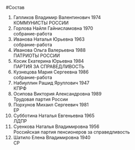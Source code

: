 #Состав
1. Гапликов Владимир Валентинович 1974   
    КОММУНИСТЫ РОССИИ
2. Горлова Найля Гайнисламовна 1970   
    собрание-работа
3. Иванова Наталья Юрьевна 1963   
    собрание-работа
4. Иванова Ольга Валерьевна 1988   
    ПАТРИОТЫ РОССИИ
5. Косик Екатерина Юрьевна 1984   
    ПАРТИЯ ЗА СПРАВЕДЛИВОСТЬ
6. Кузнецова Мария Сергеевна 1986   
    собрание-работа
7. Набиуллин Рашид Яруллович 1947   
    КПРФ
8. Осипова Виктория Александровна 1989   
    Трудовая партия России
9. Порхунов Михаил Сергеевич 1981   
    ЕР
10. Субботина Наталья Евгеньевна 1965   
    ЛДПР
11. Суенкова Наталья Владимировна 1956   
    Российская партия пенсионеров за справедливость
12. Шатило Елена Владимировна 1940   
    СР
